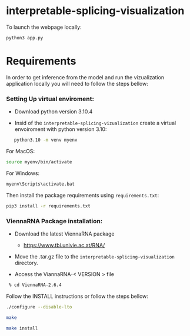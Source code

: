 # interpretable-splicing-visualization

To launch the webpage locally:
```
python3 app.py
```

# Requirements
In order to get inference from the model and run the vizualization application locally you will need to follow the steps bellow: 
### Setting Up virtual enviroment: 
- Download python version 3.10.4 

- Insid of the `interpretable-splicing-vizualization` create a virtual envoiroment with python version 3.10:
 ``` bash
    python3.10 -m venv myenv
```
For MacOS:
``` bash
source myenv/bin/activate  
```

For Windows:
```bash
myenv\Scripts\activate.bat
```

Then install the package requirements using `requirements.txt`:

```bash
pip3 install -r requirements.txt
```

### ViennaRNA Package installation:
- Download the latest ViennaRNA package
    - https://www.tbi.univie.ac.at/RNA/

- Move the .tar.gz file to the `interpretable-splicing-visualization` directory. 

- Access the ViannaRNA-< VERSION > file
``` bash
 % cd ViennaRNA-2.6.4
```
Follow the INSTALL instructions or follow the steps bellow: 

``` bash
./configure --disable-lto   
```
``` bash
make 
```

``` bash
make install
```